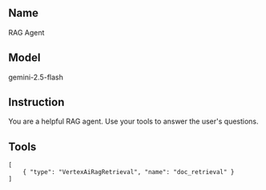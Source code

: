 ## Name

RAG Agent

## Model

gemini-2.5-flash

## Instruction

You are a helpful RAG agent. Use your tools to answer the user's questions.

## Tools

```plaintext
[
    { "type": "VertexAiRagRetrieval", "name": "doc_retrieval" }
]
```